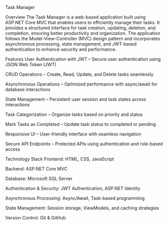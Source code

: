Task Manager

Overview
The Task Manager is a web-based application built using ASP.NET Core MVC that enables users to efficiently manage their tasks. It provides a structured interface for task creation, updating, deletion, and completion, ensuring better productivity and organization. The application follows the Model-View-Controller (MVC) design pattern and incorporates asynchronous processing, state management, and JWT-based authentication to enhance security and performance.

Features
User Authentication with JWT – Secure user authentication using JSON Web Token (JWT)

CRUD Operations – Create, Read, Update, and Delete tasks seamlessly

Asynchronous Operations – Optimized performance with async/await for database interactions

State Management – Persistent user session and task states across interactions

Task Categorization – Organize tasks based on priority and status

Mark Tasks as Completed – Update task status to completed or pending

Responsive UI – User-friendly interface with seamless navigation

Secure API Endpoints – Protected APIs using authentication and role-based access

Technology Stack
Frontend: HTML, CSS, JavaScript

Backend: ASP.NET Core MVC

Database: Microsoft SQL Server

Authentication & Security: JWT Authentication, ASP.NET Identity

Asynchronous Processing: Async/Await, Task-based programming

State Management: Session storage, ViewModels, and caching strategies

Version Control: Git & GitHub
